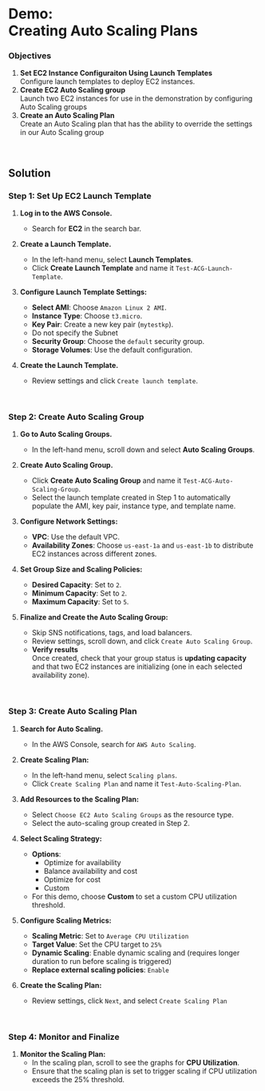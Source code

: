 # Demo:<br>Creating Auto Scaling Plans

### Objectives
1. **Set EC2 Instance Configuraiton Using Launch Templates**<br>Configure launch templates to deploy EC2 instances.
2. **Create EC2 Auto Scaling group**<br>Launch two EC2 instances for use in the demonstration by configuring Auto Scaling groups
3. **Create an Auto Scaling Plan**<br>Create an Auto Scaling plan that has the ability to override the settings in our Auto Scaling group

<br>

## Solution

### Step 1: Set Up EC2 Launch Template
1. **Log in to the AWS Console.**  
   - Search for **EC2** in the search bar.

2. **Create a Launch Template.**  
   - In the left-hand menu, select **Launch Templates**.
   - Click **Create Launch Template** and name it `Test-ACG-Launch-Template`.
   
3. **Configure Launch Template Settings:**
   - **Select AMI**: Choose `Amazon Linux 2 AMI`.
   - **Instance Type**: Choose `t3.micro`.
   - **Key Pair**: Create a new key pair (`mytestkp`).
   - Do not specify the Subnet
   - **Security Group**: Choose the `default` security group.
   - **Storage Volumes**: Use the default configuration.

4. **Create the Launch Template.**  
   - Review settings and click `Create launch template`.

<br>

### Step 2: Create Auto Scaling Group
1. **Go to Auto Scaling Groups.**  
   - In the left-hand menu, scroll down and select **Auto Scaling Groups**.

2. **Create Auto Scaling Group.**  
   - Click **Create Auto Scaling Group** and name it `Test-ACG-Auto-Scaling-Group`.
   - Select the launch template created in Step 1 to automatically populate the AMI, key pair, instance type, and template name.

3. **Configure Network Settings:**
   - **VPC**: Use the default VPC.
   - **Availability Zones**: Choose `us-east-1a` and `us-east-1b` to distribute EC2 instances across different zones.

4. **Set Group Size and Scaling Policies:**
   - **Desired Capacity**: Set to `2`.
   - **Minimum Capacity**: Set to `2`.
   - **Maximum Capacity**: Set to `5`.

5. **Finalize and Create the Auto Scaling Group:**
   - Skip SNS notifications, tags, and load balancers.
   - Review settings, scroll down, and click `Create Auto Scaling Group`.
   - **Verify results**<br>Once created, check that your group status is **updating capacity** and that two EC2 instances are initializing (one in each selected availability zone).

<br>

### Step 3: Create Auto Scaling Plan
1. **Search for Auto Scaling.**  
   - In the AWS Console, search for `AWS Auto Scaling`.

2. **Create Scaling Plan:**
   - In the left-hand menu, select `Scaling plans`.
   - Click `Create Scaling Plan` and name it `Test-Auto-Scaling-Plan`.

3. **Add Resources to the Scaling Plan:**
   - Select `Choose EC2 Auto Scaling Groups` as the resource type.
   - Select the auto-scaling group created in Step 2.

4. **Select Scaling Strategy:**
   - **Options**: 
     - Optimize for availability
     - Balance availability and cost
     - Optimize for cost
     - Custom
   - For this demo, choose **Custom** to set a custom CPU utilization threshold.

5. **Configure Scaling Metrics:**
   - **Scaling Metric**: Set to `Average CPU Utilization`
   - **Target Value**: Set the CPU target to `25%`
   - **Dynamic Scaling**: Enable dynamic scaling and  (requires longer duration to run before scaling is triggered)
   - **Replace external scaling policies**: `Enable`

6. **Create the Scaling Plan:**
   - Review settings, click `Next`, and select `Create Scaling Plan`

<br>

### Step 4: Monitor and Finalize
1. **Monitor the Scaling Plan:**
   - In the scaling plan, scroll to see the graphs for **CPU Utilization**.
   - Ensure that the scaling plan is set to trigger scaling if CPU utilization exceeds the 25% threshold.
